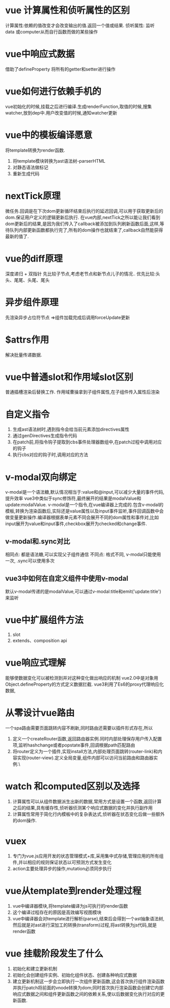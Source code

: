 # vue 计算属性和侦听属性的区别
 计算属性:依赖的值改变才会改变输出的值.返回一个值或结果.
 侦听属性: 监听 data 或computer从而自行函数而做的某些操作
# vue中响应式数据
借助了defineProperty 将所有的getter和setter进行操作
# vue如何进行依赖手机的
vue初始化的时候,挂载之后进行编译.生成renderFunction,取值的时候,搜集watcher,放到dep中.用户改变值的时候,通知watcher更新
# vue中的模板编译愿意
将template转换为render函数.
1. 将template模块转换为ast语法树-parserHTML
2. 对静态语法做标记
3. 重新生成代码
  
# nextTick原理
微任务.回调是在下次dom更新循环结束后执行的延迟回调,可以用于获取更新后的dom.保证用户定义的逻辑更新后执行.
在vue内部,nextTick之所以能让我们看到dom更新后的结果,是因为我们传入了callback被添加到队列刷新函数后面,这样,等待队列内部更新函数都执行完了,所有的dom操作也就结束了,callback自然能获得最新的值了.
# vue的diff原理
深度递归 + 双指针
先比较子节点,考虑老节点和新节点儿子的情况..
优先比较:头头、尾尾、头尾、尾头
# 异步组件原理
先渲染异步占位符节点 =>组件加载完成后调用forceUpdate更新
# $attrs作用
解决批量传递数据.
# vue中普通slot和作用域slot区别
普通插槽渲染后替换工作.
作用域曹操拿到子组件属性,在子组件传入属性后渲染
# 自定义指令
1. 生成ast语法树时,遇到指令会给当前元素添加directives属性
2. 通过genDirectives生成指令代码
3. 在patch前,将指令钩子提取到cbs事件处理器数组中,在patch过程中调用对应的钩子
4. 执行cbs对应的钩子时,调用对应的方法

# v-modal双向绑定
v-modal是一个语法糖,默认情况相当于:value和@input,可以减少大量的事件代码,提升效率
vue3中类似于sync修饰符,最终展开的结果是modalValue和update:modalValue.
v-modal是一个指令,在vue编译器上完成的.包含v-modal的模板,转换为渲染函数后,实际还是value属性以及input事件监听,事件回调函数中会做变量更新操作.编译器根据表单元素不同会展开不同的dom属性和事件对,比如input展开为value和input事件,checkbox展开为checked和change事件.
## v-modal和.sync对比
相同点: 都是语法糖,可以实现父子组件通信
不同点: 格式不同, v-modal只能使用一次, .sync可以使用多次
## vue3中如何在自定义组件中使用v-modal
默认v-modal传递的是modalValue,可以通过v-modal:title和emit('update:title')来监听
# vue中扩展组件方法
1. slot
2. extends、composition api

# vue响应式理解
能够使数据变化可以被检测到并对这种变化做出响应的机制
vue2.0中是对象用Object.defineProperty的方式定义数据拦截.
vue3利用了Es6的proxy代理响应化数据,
# 从零设计vue路由
一个spa路由需要页面跳转内容不刷新,同时路由还需要以插件形式存在,所以
1. 定义一个createRouter函数,返回路由器实例.同时内部处理保存用户传入配置项,监听hashchange或者popstate事件,回调根据path匹配路由
2. 将router定义为一个插件,实现install方法,内部处理页面跳转(router-link)和内容实现(router-view).定义全局变量,组件内部可以访问当前路由和路由器实例.\

# watch 和computed区别以及选择
1. 计算属性可以从组件数据派生出新的数据,常用方式是设置一个函数,返回计算之后的结果,具有缓存性,侦听器侦测某个响应式数据的变化并执行副作用
2. 计算属性常用于简化行内模板中的复杂表达式,侦听器在状态变化后做一些额外的dom操作.

# vuex
1. 专门为vue.js应用开发的状态管理模式+库,采用集中式存储,管理应用的所有组件,并以相应的规则保证状态以可预测方式发生变化
2. action主要处理异步的操作,mutation必须同步执行
   
# vue从template到render处理过程
1. vue中编译器模块,将template编译为js可执行的render函数
2. 这个编译过程存在的原因是高效编写视图模块
3. vue中编译器会对template进行解析(parse),结束后会得到一个ast抽象语法树,然后就是对ast进行深加工的转换(transform)过程,将ast转换为js代码,就是render函数

# vue 挂载阶段发生了什么
1. 初始化和建立更新机制
2. 初始化会创建组件实例、初始化组件状态、创建各种响应式数据
3. 建立更新机制这一步会立即执行一次组件更新函数,这会首次执行组件渲染函数并执行patch将前面的vnode转换为dom;同时首次执行渲染函数会创建它内部响应式数据之间和组件更新函数之间的依赖关系,使以后数据变化执行对应的更新函数.